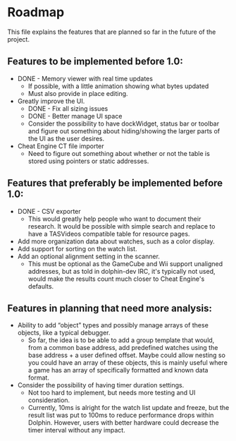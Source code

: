 # Roadmap

This file explains the features that are planned so far in the future of the project.


## Features to be implemented before 1.0:

* DONE - Memory viewer with real time updates
	* If possible, with a little animation showing what bytes updated
	* Must also provide in place editing.
* Greatly improve the UI.
	* DONE - Fix all sizing issues
	* DONE - Better manage UI space
	* Consider the possibility to have dockWidget, status bar or toolbar and figure out something about hiding/showing the larger parts of the UI as the user desires.
* Cheat Engine CT file importer
	* Need to figure out something about whether or not the table is stored using pointers or static addresses.


## Features that preferably be implemented before 1.0:

* DONE - CSV exporter
	* This would greatly help people who want to document their research. It would be possible with simple search and replace to have a TASVideos compatible table for resource pages.
* Add more organization data about watches, such as a color display.
* Add support for sorting on the watch list.
* Add an optional alignment setting in the scanner.
	* This must be optional as the GameCube and Wii support unaligned addresses, but as told in dolphin-dev IRC, it's typically not used, would make the results count much closer to Cheat Engine's defaults.


## Features in planning that need more analysis:

* Ability to add “object” types and possibly manage arrays of these objects, like a typical debugger.
	* So far, the idea is to be able to add a group template that would, from a common base address, add predefined watches using the base address + a user defined offset.  Maybe could allow nesting so you could have an array of these objects, this is mainly useful where a game has an array of specifically formatted and known data format.
* Consider the possibility of having timer duration settings.
	* Not too hard to implement, but needs more testing and UI consideration.
	* Currently, 10ms is alright for the watch list update and freeze, but the result list was put to 100ms to reduce performance drops within Dolphin. However, users with better hardware could decrease the timer interval without any impact.
